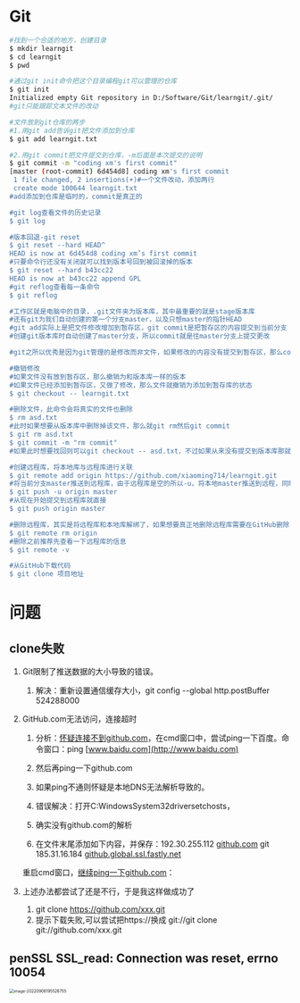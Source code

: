 # Git

```bash
#找到一个合适的地方，创建目录
$ mkdir learngit
$ cd learngit
$ pwd

#通过git init命令把这个目录编程git可以管理的仓库
$ git init
Initialized empty Git repository in D:/Software/Git/learngit/.git/
#git只能跟踪文本文件的改动

#文件放到git仓库的两步
#1.用git add告诉git把文件添加到仓库
$ git add learngit.txt

#2.用git commit把文件提交到仓库，-m后面是本次提交的说明
$ git commit -m "coding xm's first commit"
[master (root-commit) 6d454d8] coding xm's first commit
 1 file changed, 2 insertions(+)#一个文件改动，添加两行
 create mode 100644 learngit.txt
#add添加到仓库是临时的，commit是真正的

#git log查看文件的历史记录
$ git log

#版本回退-git reset
$ git reset --hard HEAD^
HEAD is now at 6d454d8 coding xm’s first commit
#只要命令行还没有关闭就可以找到版本号回到被回滚掉的版本
$ git reset --hard b43cc22
HEAD is now at b43cc22 append GPL
#git reflog查看每一条命令
$ git reflog

#工作区就是电脑中的目录，.git文件夹为版本库，其中最重要的就是stage版本库
#还有git为我们自动创建的第一个分支master，以及只想master的指针HEAD
#git add实际上是把文件修改增加到暂存区，git commit是把暂存区的内容提交到当前分支
#创建git版本库时自动创建了master分支，所以commit就是往master分支上提交更改

#git之所以优秀是因为git管理的是修改而非文件，如果修改的内容没有提交到暂存区，那么commit是不会成功的

#撤销修改
#如果文件没有放到暂存区，那么撤销为和版本库一样的版本
#如果文件已经添加到暂存区，又做了修改，那么文件就撤销为添加到暂存库的状态
$ git checkout -- learngit.txt

#删除文件，此命令会将真实的文件也删除
$ rm asd.txt
#此时如果想要从版本库中删除掉该文件，那么就git rm然后git commit
$ git rm asd.txt
$ git commit -m "rm commit"
#如果此时想要找回则可以git checkout -- asd.txt，不过如果从来没有提交到版本库那就没办法找回了

#创建远程库，将本地库与远程库进行关联
$ git remote add origin https://github.com/xiaoming714/learngit.git
#将当前分支master推送到远程库，由于远程库是空的所以-u，将本地master推送到远程，同时关联
$ git push -u origin master
#从现在开始提交到远程库就直接
$ git push origin master

#删除远程库，其实是将远程库和本地库解绑了，如果想要真正地删除远程库需要在GitHub删除
$ git remote rm origin
#删除之前推荐先查看一下远程库的信息
$ git remote -v

#从GitHub下载代码
$ git clone 项目地址
```

# 问题

## clone失败

1. Git限制了推送数据的大小导致的错误。

   1. 解决：重新设置通信缓存大小，git config --global http.postBuffer 524288000

2. GitHub.com无法访问，连接超时

   1. 分析：[怀疑连接不到github.com](http://xn--github-vp7im6zhn6auvh6n5cq70d.com)，在cmd窗口中，尝试ping一下百度。命令窗口：ping [www.baidu.com](http://www.baidu.com)

   2. 然后再ping一下github.com

   3. 如果ping不通则怀疑是本地DNS无法解析导致的。

   4. 错误解决：打开C:WindowsSystem32driversetchosts，

   5. 确实没有github.com的解析 

   6.  在文件末尾添加如下内容，并保存：192.30.255.112  [github.com](http://github.com) git 185.31.16.184 [github.global.ssl.fastly.net](http://github.global.ssl.fastly.net)

      重启cmd窗口，[继续ping一下github.com](http://xn--pinggithub-tf2pee8281eoca.com)：

3. 上述办法都尝试了还是不行，于是我这样做成功了

   1. git clone https://github.com/xxx.git
   2. 提示下载失败,可以尝试把https://换成 git://git clone git://github.com/xxx.git

## penSSL SSL_read: Connection was reset, errno 10054

<img src="C:\Users\wm\AppData\Roaming\Typora\typora-user-images\image-20220906195526755.png" alt="image-20220906195526755" style="zoom: 50%;" />

